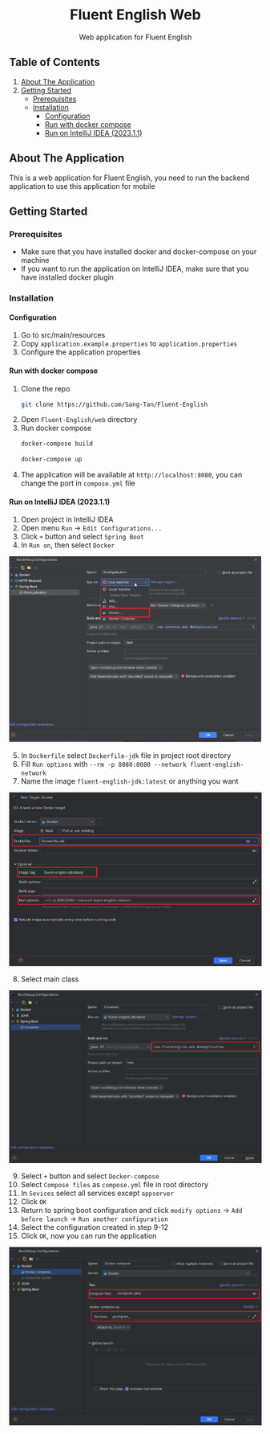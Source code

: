 <span id="readme-top"></span>
<div style="text-align: center;">
   <h1 style="text-align: center;">Fluent English Web</h1>
   <p style="text-align: center;">Web application for Fluent English</p>
</div>

<!-- TABLE OF CONTENTS -->

## Table of Contents

1. [About The Application](#about-the-application)
2. [Getting Started](#getting-started)
    * [Prerequisites](#prerequisites)
    * [Installation](#installation)
        * [Configuration](#configuration)
        * [Run with docker compose](#run-with-docker-compose)
        * [Run on IntelliJ IDEA (2023.1.1)](#run-on-intellij-idea-202311)

## About The Application

This is a web application for Fluent English, you need to run the backend application to use this application for mobile

<!-- GETTING STARTED -->

## Getting Started

### Prerequisites

* Make sure that you have installed docker and docker-compose on your machine
* If you want to run the application on IntelliJ IDEA, make sure that you have installed docker plugin

### Installation

#### Configuration
1. Go to src/main/resources
2. Copy `application.example.properties` to `application.properties`
3. Configure the application properties

#### Run with docker compose

1. Clone the repo
   ```sh
   git clone https://github.com/Sang-Tan/Fluent-English
    ```
2. Open `Fluent-English/web` directory
3. Run docker compose
   ```sh
   docker-compose build
    ```
   ```sh
   docker-compose up
   ```
4. The application will be available at `http://localhost:8080`,
   you can change the port in `compose.yml` file

#### Run on IntelliJ IDEA (2023.1.1)

1. Open project in IntelliJ IDEA
2. Open menu `Run` -> `Edit Configurations...`
3. Click `+` button and select `Spring Boot`
4. In `Run on`, then select `Docker`

![Edit Configurations](images/run/intellij/select-docker.png)

5. In `Dockerfile` select `Dockerfile-jdk` file in project root directory
6. Fill `Run options` with `--rm -p 8080:8080 --network fluent-english-network` 
7. Name the image `fluent-english-jdk:latest` or anything you want

![Compose target](images/run/intellij/select-docker-target.png)

8. Select main class

![Main class](images/run/intellij/select-main-class.png)

9. Select `+` button and select `Docker-compose`
10. Select `Compose files` as `compose.yml` file in root directory
11. In `Sevices` select all services except `appserver`
12. Click `OK`
13. Return to spring boot configuration and click `modify options` -> `Add before launch` -> `Run another configuration`
14. Select the configuration created in step 9-12
15. Click `OK`, now you can run the application

![Compose services](images/run/intellij/compose-services.png)